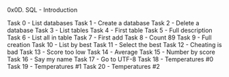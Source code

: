 0x0D. SQL - Introduction

Task 0 - List databases
Task 1 - Create a database
Task 2 - Delete a database
Task 3 - List tables
Task 4 - First table
Task 5 - Full description
Task 6 - List all in table
Task 7 - First add
Task 8 - Count 89
Task 9 - Full creation
Task 10 - List by best
Task 11 - Select the best
Task 12 - Cheating is bad
Task 13 - Score too low
Task 14 - Average
Task 15 - Number by score
Task 16 - Say my name
Task 17 - Go to UTF-8
Task 18 - Temperatures #0
Task 19 - Temperatures #1
Task 20 - Temperatures #2
